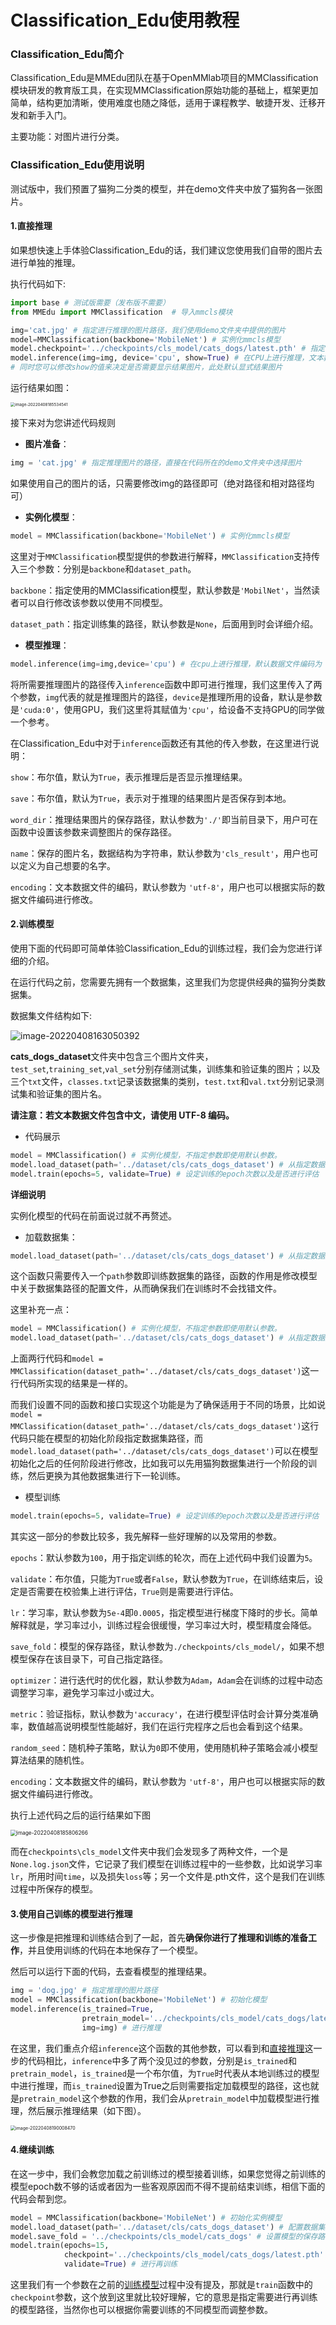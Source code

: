 # Classification_Edu使用教程

### Classification_Edu简介

Classification_Edu是MMEdu团队在基于OpenMMlab项目的MMClassification模块研发的教育版工具，在实现MMClassification原始功能的基础上，框架更加简单，结构更加清晰，使用难度也随之降低，适用于课程教学、敏捷开发、迁移开发和新手入门。

主要功能：对图片进行分类。

### Classification_Edu使用说明

测试版中，我们预置了猫狗二分类的模型，并在demo文件夹中放了猫狗各一张图片。

#### 1.直接推理

如果想快速上手体验Classification_Edu的话，我们建议您使用我们自带的图片去进行单独的推理。

执行代码如下:

~~~python
import base # 测试版需要（发布版不需要）
from MMEdu import MMClassification  # 导入mmcls模块

img='cat.jpg' # 指定进行推理的图片路径，我们使用demo文件夹中提供的图片
model=MMClassification(backbone='MobileNet') # 实例化mmcls模型
model.checkpoint='../checkpoints/cls_model/cats_dogs/latest.pth' # 指定使用的模型权重文件
model.inference(img=img, device='cpu', show=True) # 在CPU上进行推理，文本数据文件默认编码为 UTF-8
# 同时您可以修改show的值来决定是否需要显示结果图片，此处默认显式结果图片
~~~

运行结果如图：

<img src="C:\Users\Jx_G\Desktop\mmedu_base\mmedu_base\tutorials\imgs\image-20220408185534541.png" alt="image-20220408185534541" style="zoom:45%;" />

接下来对为您讲述代码规则

- **图片准备**：

~~~python
img = 'cat.jpg' # 指定推理图片的路径，直接在代码所在的demo文件夹中选择图片
~~~

如果使用自己的图片的话，只需要修改img的路径即可（绝对路径和相对路径均可）

- **实例化模型**：

~~~python
model = MMClassification(backbone='MobileNet') # 实例化mmcls模型
~~~

这里对于`MMClassification`模型提供的参数进行解释，`MMClassification`支持传入三个参数：分别是`backbone`和`dataset_path`。

`backbone`：指定使用的MMClassification模型，默认参数是`'MobilNet'`，当然读者可以自行修改该参数以使用不同模型。

`dataset_path`：指定训练集的路径，默认参数是`None`，后面用到时会详细介绍。

- **模型推理**：

~~~python
model.inference(img=img,device='cpu') # 在cpu上进行推理，默认数据文件编码为 UTF-8
~~~

将所需要推理图片的路径传入`inference`函数中即可进行推理，我们这里传入了两个参数，`img`代表的就是推理图片的路径，`device`是推理所用的设备，默认是参数是`'cuda:0'`，使用GPU，我们这里将其赋值为`'cpu'`，给设备不支持GPU的同学做一个参考。

在Classification_Edu中对于`inference`函数还有其他的传入参数，在这里进行说明：

`show`：布尔值，默认为`True`，表示推理后是否显示推理结果。

`save`：布尔值，默认为`True`，表示对于推理的结果图片是否保存到本地。

`word_dir`：推理结果图片的保存路径，默认参数为`'./'`即当前目录下，用户可在函数中设置该参数来调整图片的保存路径。

`name`：保存的图片名，数据结构为字符串，默认参数为`'cls_result'`，用户也可以定义为自己想要的名字。

`encoding`：文本数据文件的编码，默认参数为 `'utf-8'`，用户也可以根据实际的数据文件编码进行修改。

#### 2.训练模型

使用下面的代码即可简单体验Classification_Edu的训练过程，我们会为您进行详细的介绍。

在运行代码之前，您需要先拥有一个数据集，这里我们为您提供经典的猫狗分类数据集。

数据集文件结构如下:

![image-20220408163050392](imgs\image-20220408163050392.png)

**cats_dogs_dataset**文件夹中包含三个图片文件夹，`test_set`,`training_set`,`val_set`分别存储测试集，训练集和验证集的图片；以及三个`txt`文件，`classes.txt`记录该数据集的类别，`test.txt`和`val.txt`分别记录测试集和验证集的图片名。

**请注意：若文本数据文件包含中文，请使用 UTF-8 编码。**

- 代码展示

~~~python
model = MMClassification() # 实例化模型，不指定参数即使用默认参数。
model.load_dataset(path='../dataset/cls/cats_dogs_dataset') # 从指定数据集路径中加载数据
model.train(epochs=5, validate=True) # 设定训练的epoch次数以及是否进行评估
~~~

**详细说明**

实例化模型的代码在前面说过就不再赘述。

- 加载数据集：

~~~python
model.load_dataset(path='../dataset/cls/cats_dogs_dataset') # 从指定数据集路径中加载数据
~~~

这个函数只需要传入一个`path`参数即训练数据集的路径，函数的作用是修改模型中关于数据集路径的配置文件，从而确保我们在训练时不会找错文件。

这里补充一点：

~~~python
model = MMClassification() # 实例化模型，不指定参数即使用默认参数。
model.load_dataset(path='../dataset/cls/cats_dogs_dataset') # 从指定数据集路径中加载数据
~~~

上面两行代码和`model = MMClassification(dataset_path='../dataset/cls/cats_dogs_dataset')`这一行代码所实现的结果是一样的。

而我们设置不同的函数和接口实现这个功能是为了确保适用于不同的场景，比如说`model = MMClassification(dataset_path='../dataset/cls/cats_dogs_dataset')`这行代码只能在模型的初始化阶段指定数据集路径，而`model.load_dataset(path='../dataset/cls/cats_dogs_dataset')`可以在模型初始化之后的任何阶段进行修改，比如我可以先用猫狗数据集进行一个阶段的训练，然后更换为其他数据集进行下一轮训练。

- 模型训练

~~~python
model.train(epochs=5, validate=True) # 设定训练的epoch次数以及是否进行评估
~~~

其实这一部分的参数比较多，我先解释一些好理解的以及常用的参数。

`epochs`：默认参数为`100`，用于指定训练的轮次，而在上述代码中我们设置为`5`。

`validate`：布尔值，只能为`True`或者`False`，默认参数为`True`，在训练结束后，设定是否需要在校验集上进行评估，`True`则是需要进行评估。

`lr`：学习率，默认参数为`5e-4`即`0.0005`，指定模型进行梯度下降时的步长。简单解释就是，学习率过小，训练过程会很缓慢，学习率过大时，模型精度会降低。

`save_fold`：模型的保存路径，默认参数为`./checkpoints/cls_model/`，如果不想模型保存在该目录下，可自己指定路径。

`optimizer`：进行迭代时的优化器，默认参数为`Adam`，`Adam`会在训练的过程中动态调整学习率，避免学习率过小或过大。

`metric`：验证指标，默认参数为`'accuracy'`，在进行模型评估时会计算分类准确率，数值越高说明模型性能越好，我们在运行完程序之后也会看到这个结果。

`random_seed`：随机种子策略，默认为`0`即不使用，使用随机种子策略会减小模型算法结果的随机性。

`encoding`：文本数据文件的编码，默认参数为 `'utf-8'`，用户也可以根据实际的数据文件编码进行修改。

执行上述代码之后的运行结果如下图

<img src="C:\Users\Jx_G\Desktop\mmedu_base\mmedu_base\tutorials\imgs\image-20220408185806266.png" alt="image-20220408185806266" style="zoom:60%;" />

而在`checkpoints\cls_model`文件夹中我们会发现多了两种文件，一个是`None.log.json`文件，它记录了我们模型在训练过程中的一些参数，比如说学习率`lr`，所用时间`time`，以及损失`loss`等；另一个文件是.pth文件，这个是我们在训练过程中所保存的模型。



#### 3.使用自己训练的模型进行推理

这一步像是把推理和训练结合到了一起，首先**确保你进行了推理和训练的准备工作**，并且使用训练的代码在本地保存了一个模型。

然后可以运行下面的代码，去查看模型的推理结果。

~~~python
img = 'dog.jpg' # 指定推理的图片路径
model = MMClassification(backbone='MobileNet') # 初始化模型
model.inference(is_trained=True,
                pretrain_model='../checkpoints/cls_model/cats_dogs/latest.pth',
                img=img) # 进行推理
~~~

在这里，我们重点介绍`inference`这个函数的其他参数，可以看到和[直接推理](####1.直接推理)这一步的代码相比，`inference`中多了两个没见过的参数，分别是`is_trained`和`pretrain_model`，`is_trained`是一个布尔值，为`True`时代表从本地训练过的模型中进行推理，而`is_trained`设置为True之后则需要指定加载模型的路径，这也就是`pretrain_model`这个参数的作用，我们会从`pretrain_model`中加载模型进行推理，然后展示推理结果（如下图）。

<img src="C:\Users\Jx_G\Desktop\mmedu_base\mmedu_base\tutorials\imgs\image-20220408190008470.png" alt="image-20220408190008470" style="zoom:50%;" />



#### 4.继续训练

在这一步中，我们会教您加载之前训练过的模型接着训练，如果您觉得之前训练的模型epoch数不够的话或者因为一些客观原因而不得不提前结束训练，相信下面的代码会帮到您。

~~~python
model = MMClassification(backbone='MobileNet') # 初始化实例模型
model.load_dataset(path='../dataset/cls/cats_dogs_dataset') # 配置数据集路径
model.save_fold = '../checkpoints/cls_model/cats_dogs' # 设置模型的保存路径
model.train(epochs=15,
            checkpoint='../checkpoints/cls_model/cats_dogs/latest.pth'
            validate=True) # 进行再训练
~~~

这里我们有一个参数在之前的[训练模型](####2.训练模型)过程中没有提及，那就是`train`函数中的`checkpoint`参数，这个放到这里就比较好理解，它的意思是指定需要进行再训练的模型路径，当然你也可以根据你需要训练的不同模型而调整参数。

